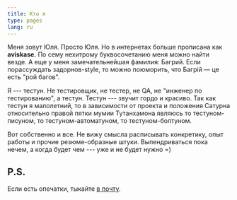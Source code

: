 ```yaml
---
title: Кто я
type: pages
lang: ru
---
```


Меня зовут Юля. Просто Юля. Но в интернетах больше прописана как **aviskase.** По сему нехитрому буквосочетанию меня можно найти везде. А еще у меня замечательнейшая фамилия: Багрий. Если порассуждать задорнов-style, то можно поюморить, что Багрiй &mdash; це есть "рой багов".

Я --- тестун. Не тестировщик, не тестер, не QA, не "инженер по тестированию", а тестун. Тестун --- звучит гордо и красиво. Так как тестун я малолетний, то в зависимости от проекта и положения Сатурна относительно правой пятки мумии Тутанхамона являюсь то тестуном-писуном, то тестуном-автоматуном, то тестуном-болтуном.

Вот собственно и все. Не вижу смысла расписывать конкретику, опыт работы и прочие резюме-образные штуки. Выпендриваться пока нечем, а когда будет чем --- уже и не будет нужно =)


## P.S.
Если есть опечатки, тыкайте <a href="mailto:aviskase@gmail.com">в почту</a>.
